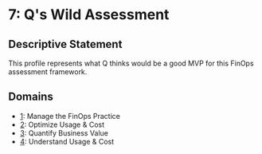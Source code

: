 # 7: Q's Wild Assessment

## Descriptive Statement

This profile represents what Q thinks would be a good MVP for this FinOps assessment framework.

## Domains

- [1](/assessments/domains/001.md): Manage the FinOps Practice
- [2](/assessments/domains/002.md): Optimize Usage & Cost
- [3](/assessments/domains/003.md): Quantify Business Value
- [4](/assessments/domains/004.md): Understand Usage & Cost
